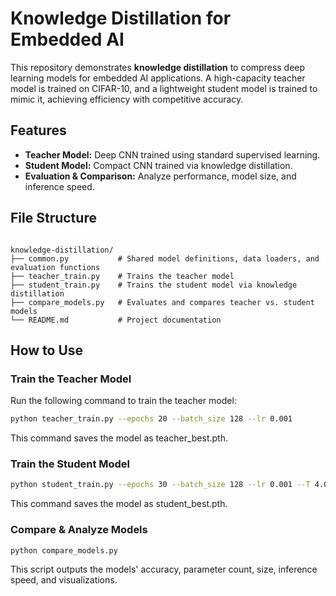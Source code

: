 # Knowledge Distillation for Embedded AI

This repository demonstrates **knowledge distillation** to compress deep learning models for embedded AI applications. A high-capacity teacher model is trained on CIFAR-10, and a lightweight student model is trained to mimic it, achieving efficiency with competitive accuracy.

## Features

- **Teacher Model:** Deep CNN trained using standard supervised learning.
- **Student Model:** Compact CNN trained via knowledge distillation.
- **Evaluation & Comparison:** Analyze performance, model size, and inference speed.

## File Structure

```plaintext

knowledge-distillation/
├── common.py           # Shared model definitions, data loaders, and evaluation functions
├── teacher_train.py    # Trains the teacher model
├── student_train.py    # Trains the student model via knowledge distillation
├── compare_models.py   # Evaluates and compares teacher vs. student models
└── README.md           # Project documentation
```

## How to Use


### Train the Teacher Model

Run the following command to train the teacher model:

```bash
python teacher_train.py --epochs 20 --batch_size 128 --lr 0.001
```
This command saves the model as teacher_best.pth.
### Train the Student Model
```bash
python student_train.py --epochs 30 --batch_size 128 --lr 0.001 --T 4.0 --alpha 0.7
```
This command saves the model as student_best.pth.
### Compare & Analyze Models
```bash
python compare_models.py
```
This script outputs the models' accuracy, parameter count, size, inference speed, and visualizations.


